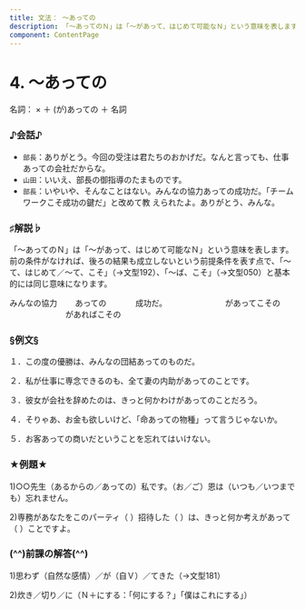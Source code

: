 ```yaml
---
title: 文法： ～あっての
description: 「～あってのＮ」は「～があって、はじめて可能なＮ」という意味を表します。前の条件がなければ、後ろの結果も成立しないという前提条件を表す点で、「～て、はじめて／～て、こそ」（→文型192）、「～ば、こそ」（→文型050）と基本的には同じ意味になります。
component: ContentPage
---
```



# 4. ～あっての
名詞： × ＋ (が)あっての ＋ 名詞

### ♪会話♪
- `部長`：ありがとう。今回の受注は君たちのおかげだ。なんと言っても、仕事あっての会社だからな。 
- `山田`：いいえ、部長の御指導のたまものです。 
- `部長`：いやいや、そんなことはない。みんなの協力あっての成功だ。「チームワークこそ成功の鍵だ」と改めて教 えられたよ。ありがとう、みんな。

### ♯解説♭
「～あってのＮ」は「～があって、はじめて可能なＮ」という意味を表します。前の条件がなければ、後ろの結果も成立しないという前提条件を表す点で、「～て、はじめて／～て、こそ」（→文型192）、「～ば、こそ」（→文型050）と基本的には同じ意味になります。

みんなの協力 &nbsp;&nbsp;&nbsp;&nbsp;&nbsp;&nbsp;&nbsp;あっての &nbsp;&nbsp;&nbsp;&nbsp;&nbsp;&nbsp;&nbsp;&nbsp;&nbsp;&nbsp;&nbsp;&nbsp;成功だ。
&nbsp;&nbsp;&nbsp;&nbsp;&nbsp;&nbsp;&nbsp;&nbsp;&nbsp;&nbsp;&nbsp;&nbsp;&nbsp;&nbsp;&nbsp;&nbsp;&nbsp;&nbsp;&nbsp;&nbsp;&nbsp;&nbsp;&nbsp;&nbsp;&nbsp;があってこその  
&nbsp;&nbsp;&nbsp;&nbsp;&nbsp;&nbsp;&nbsp;&nbsp;&nbsp;&nbsp;&nbsp;&nbsp;&nbsp;&nbsp;&nbsp;&nbsp;&nbsp;&nbsp;&nbsp;&nbsp;&nbsp;&nbsp;&nbsp;&nbsp;&nbsp;があればこその  

### §例文§
１．この度の優勝は、みんなの団結あってのものだ。 

２．私が仕事に専念できるのも、全て妻の内助があってのことです。 

３．彼女が会社を辞めたのは、きっと何かわけがあってのことだろう。 

４．そりゃあ、お金も欲しいけど、「命あっての物種」って言うじゃないか。 

５．お客あっての商いだということを忘れてはいけない。

### ★例題★
1)○○先生（あるからの／あっての）私です。（お／ご）恩は（いつも／いつまでも）忘れません。 

2)専務があなたをこのパーティ（ ）招待した（ ）は、きっと何か考えがあって（ ）ことですよ。 

### (^^)前課の解答(^^)
1)思わず（自然な感情）／が（自Ｖ）／てきた（→文型181） 

2)炊き／切り／に（Ｎ＋にする：「何にする？」「僕はこれにする」） 


